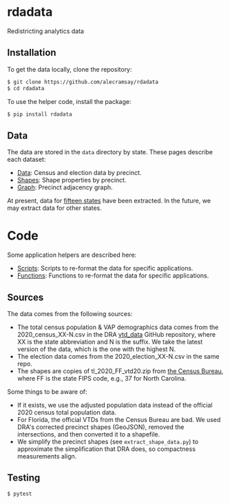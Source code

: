 # rdadata
Redistricting analytics data

## Installation

To get the data locally, clone the repository:

```bash
$ git clone https://github.com/alecramsay/rdadata
$ cd rdadata
```

To use the helper code, install the package:

```bash
$ pip install rdadata
```

## Data

The data are stored in the `data` directory by state.
These pages describe each dataset:

- [Data](./docs/data.md): Census and election data by precinct.
- [Shapes](./docs/shapes.md): Shape properties by precinct.
- [Graph](./docs/graph.md): Precinct adjacency graph.

At present, data for [fifteen states](./docs/states.md) have been extracted.
In the future, we may extract data for other states.

# Code

Some application helpers are described here:

- [Scripts](./docs/scripts.md): Scripts to re-format the data for specific applications.
- [Functions](./docs/functions.md): Functions to re-format the data for specific applications.

## Sources

The data comes from the following sources:

-   The total census population & VAP demographics data comes from the 2020_census_XX-N.csv
    in the DRA [vtd_data](https://github.com/dra2020/vtd_data) GitHub repository, 
    where XX is the state abbreviation and N is the suffix.
    We take the latest version of the data, which is the one with the highest N.
-   The election data comes from the 2020_election_XX-N.csv in the same repo.
-   The shapes are copies of tl_2020_FF_vtd20.zip from [the Census Bureau](https://www2.census.gov/geo/tiger/TIGER2020PL/LAYER/VTD/2020/), 
    where FF is the state FIPS code, e.g., 37 for North Carolina.

Some things to be aware of:

-   If it exists, we use the adjusted population data instead of the official 2020 census total population data. 
-   For Florida, the official VTDs from the Census Bureau are bad. 
    We used DRA's corrected precinct shapes (GeoJSON), removed the intersections, and then converted it to a shapefile.
-   We simplify the precinct shapes (see `extract_shape_data.py`) to approximate the simplification that DRA does, so compactness measurements align.

## Testing

```bash
$ pytest
```
